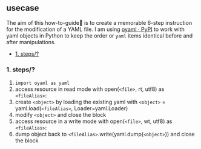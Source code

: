 ## usecase
The aim of this how-to-guide🏁 is to create a memorable 6-step instruction for the modification of a YAML file. 
I am using [oyaml · PyPI](https://pypi.org/project/oyaml/) to work with yaml objects in Python to keep the order or `yaml` items identical before and after manipulations. 

<!-- TOC -->

- [1. steps/?](#1-steps)

<!-- /TOC -->

### 1. steps/?

1. `import oyaml as yaml`
2. access resource in read mode with open(`<file>`, rt, utf8) as `<fileAlias>`:
3. create `<object>` by loading the existing yaml with `<object>` = yaml.load(`<fileAlias>`, Loader=yaml.Loader)
4. modify `<object>` and close the block
5. access resource in a write mode with open(`<file>`, wt, utf8) as `<fileAlias>`:
6. dump object back to `<fileAlias>`.write(yaml.dump(`<object>`)) and close the block
